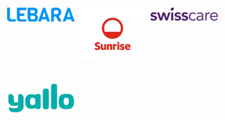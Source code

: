 ---
---

<div class="image-grid">
  <img src="2.jpg" alt="LEBARA"> 
  <img src="3.jpeg" alt="Sunrise"> 
  <img src="4.jpeg" alt="Swisscare"> 
  <img src="5.jpeg" alt="yallo">
</div>

<style>
  .image-grid {
    display: grid;
    grid-template-columns: repeat(3, minmax(0, 1fr));
    grid-auto-rows: minmax(100px, auto);
    grid-gap: 10px;
    padding: 10px;
  }
  img {
    max-width: 100%;
    height: auto;
    object-fit: cover;
    padding: 20px;
    border-radius: 20px;
  }
</style>